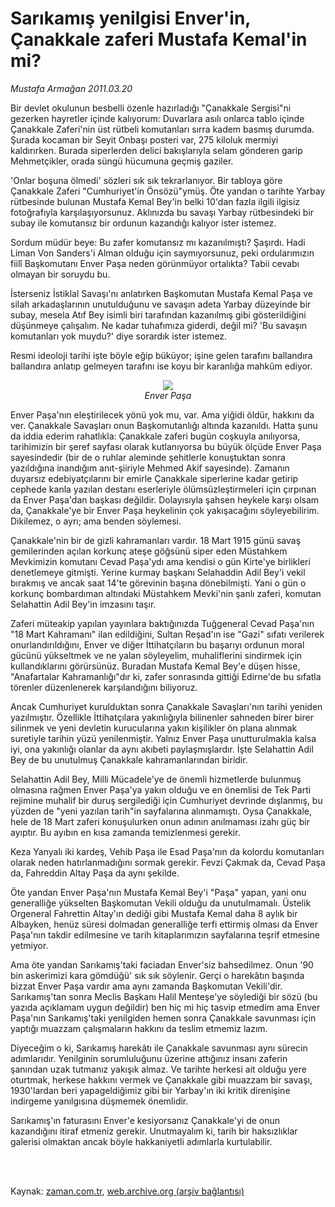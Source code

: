 # Sarıkamış yenilgisi Enver'in, Çanakkale zaferi Mustafa Kemal'in mi?

*Mustafa Armağan 2011.03.20*

<td class="columnist-detail">
<p>Bir devlet okulunun besbelli özenle hazırladığı "Çanakkale Sergisi"ni gezerken hayretler içinde kalıyorum: Duvarlara asılı onlarca tablo içinde Çanakkale Zaferi'nin üst rütbeli komutanları sırra kadem basmış durumda. Şurada kocaman bir Seyit Onbaşı posteri var, 275 kiloluk mermiyi kaldırırken. Burada siperlerden delici bakışlarıyla selam gönderen garip Mehmetçikler, orada süngü hücumuna geçmiş gaziler.</p>
<p>
<div id="haberMetinDiv">
<p>'Onlar boşuna ölmedi' sözleri sık sık tekrarlanıyor. Bir tabloya göre Çanakkale Zaferi "Cumhuriyet'in Önsözü"ymüş. Öte yandan o tarihte Yarbay rütbesinde bulunan Mustafa Kemal Bey'in belki 10'dan fazla ilgili ilgisiz fotoğrafıyla karşılaşıyorsunuz. Aklınızda bu savaşı Yarbay rütbesindeki bir subay ile komutansız bir ordunun kazandığı kalıyor ister istemez.
<p>Sordum müdür beye: Bu zafer komutansız mı kazanılmıştı? Şaşırdı. Hadi Liman Von Sanders'i Alman olduğu için saymıyorsunuz, peki ordularımızın fiilî Başkomutanı Enver Paşa neden görünmüyor ortalıkta? Tabii cevabı olmayan bir soruydu bu.
<p>İsterseniz İstiklal Savaşı'nı anlatırken Başkomutan Mustafa Kemal Paşa ve silah arkadaşlarının unutulduğunu ve savaşın adeta Yarbay düzeyinde bir subay, mesela Atıf Bey isimli biri tarafından kazanılmış gibi gösterildiğini düşünmeye çalışalım. Ne kadar tuhafımıza giderdi, değil mi? 'Bu savaşın komutanları yok muydu?' diye sorardık ister istemez.
<p>Resmi ideoloji tarihi işte böyle eğip büküyor; işine gelen tarafını ballandıra ballandıra anlatıp gelmeyen tarafını ise koyu bir karanlığa mahkûm ediyor.
<p><p align="center"><img src="http://web.archive.org/web/20110808143138im_/http://medya.zaman.com.tr/2011/03/20/enver01.jpg"/><br/><i>Enver Paşa</i>
<p>Enver Paşa'nın eleştirilecek yönü yok mu, var. Ama yiğidi öldür, hakkını da ver. Çanakkale Savaşları onun Başkomutanlığı altında kazanıldı. Hatta şunu da iddia ederim rahatlıkla: Çanakkale zaferi bugün coşkuyla anılıyorsa, tarihimizin bir şeref sayfası olarak kutlanıyorsa bu büyük ölçüde Enver Paşa sayesindedir (bir de o ruhlar aleminde şehitlerle konuştuktan sonra yazıldığına inandığım anıt-şiiriyle Mehmed Akif sayesinde). Zamanın duyarsız edebiyatçılarını bir emirle Çanakkale siperlerine kadar getirip cephede kanla yazılan destanı eserleriyle ölümsüzleştirmeleri için çırpınan da Enver Paşa'dan başkası değildir. Dolayısıyla şahsen heykele karşı olsam da, Çanakkale'ye bir Enver Paşa heykelinin çok yakışacağını söyleyebilirim. Dikilemez, o ayrı; ama benden söylemesi.
<p>Çanakkale'nin bir de gizli kahramanları vardır. 18 Mart 1915 günü savaş gemilerinden açılan korkunç ateşe göğsünü siper eden Müstahkem Mevkimizin komutanı Cevad Paşa'ydı ama kendisi o gün Kirte'ye birlikleri denetlemeye gitmişti. Yerine kurmay başkanı Selahaddin Adil Bey'i vekil bırakmış ve ancak saat 14'te görevinin başına dönebilmişti. Yani o gün o korkunç bombardıman altındaki Müstahkem Mevki'nin şanlı zaferi, komutan Selahattin Adil Bey'in imzasını taşır.
<p>Zaferi müteakip yapılan yayınlara baktığınızda Tuğgeneral Cevad Paşa'nın "18 Mart Kahramanı" ilan edildiğini, Sultan Reşad'ın ise "Gazi" sıfatı verilerek onurlandırıldığını, Enver ve diğer İttihatçıların bu başarıyı ordunun moral gücünü yükseltmek ve ne yalan söyleyelim, muhaliflerini sindirmek için kullandıklarını görürsünüz. Buradan Mustafa Kemal Bey'e düşen hisse, "Anafartalar Kahramanlığı"dır ki, zafer sonrasında gittiği Edirne'de bu sıfatla törenler düzenlenerek karşılandığını biliyoruz.
<p>Ancak Cumhuriyet kurulduktan sonra Çanakkale Savaşları'nın tarihi yeniden yazılmıştır. Özellikle İttihatçılara yakınlığıyla bilinenler sahneden birer birer silinmek ve yeni devletin kurucularına yakın kişilikler ön plana alınmak suretiyle tarihin yüzü yenilenmiştir. Yalnız Enver Paşa unutturulmakla kalsa iyi, ona yakınlığı olanlar da aynı akıbeti paylaşmışlardır. İşte Selahattin Adil Bey de bu unutulmuş Çanakkale kahramanlarından biridir. 
<p>Selahattin Adil Bey, Milli Mücadele'ye de önemli hizmetlerde bulunmuş olmasına rağmen Enver Paşa'ya yakın olduğu ve en önemlisi de Tek Parti rejimine muhalif bir duruş sergilediği için Cumhuriyet devrinde dışlanmış, bu yüzden de "yeni yazılan tarih"in sayfalarına alınmamıştı. Oysa Çanakkale, hele de 18 Mart zaferi konuşulurken onun adının anılmaması izahı güç bir ayıptır. Bu ayıbın en kısa zamanda temizlenmesi gerekir.
<p>Keza Yanyalı iki kardeş, Vehib Paşa ile Esad Paşa'nın da kolordu komutanları olarak neden hatırlanmadığını sormak gerekir. Fevzi Çakmak da, Cevad Paşa da, Fahreddin Altay Paşa da aynı şekilde.
<p>Öte yandan Enver Paşa'nın Mustafa Kemal Bey'i "Paşa" yapan, yani onu generalliğe yükselten Başkomutan Vekili olduğu da unutulmamalı. Üstelik Orgeneral Fahrettin Altay'ın dediği gibi Mustafa Kemal daha 8 aylık bir Albayken, henüz süresi dolmadan generalliğe terfi ettirmiş olması da Enver Paşa'nın takdir edilmesine ve tarih kitaplarımızın sayfalarına teşrif etmesine yetmiyor.
<p>Ama öte yandan Sarıkamış'taki faciadan Enver'siz bahsedilmez. Onun '90 bin askerimizi kara gömdüğü' sık sık söylenir. Gerçi o harekâtın başında bizzat Enver Paşa vardır ama aynı zamanda Başkomutan Vekili'dir. Sarıkamış'tan sonra Meclis Başkanı Halil Menteşe'ye söylediği bir sözü (bu yazıda açıklamam uygun değildir) ben hiç mi hiç tasvip etmedim ama Enver Paşa'nın Sarıkamış'taki yenilgiden hemen sonra Çanakkale savunması için yaptığı muazzam çalışmaların hakkını da teslim etmemiz lazım.
<p>Diyeceğim o ki, Sarıkamış harekâtı ile Çanakkale savunması aynı sürecin adımlarıdır. Yenilginin sorumluluğunu üzerine attığınız insanı zaferin şanından uzak tutmanız yakışık almaz. Ve tarihte herkesi ait olduğu yere oturtmak, herkese hakkını vermek ve Çanakkale gibi muazzam bir savaşı, 1930'lardan beri yapageldiğimiz gibi bir Yarbay'ın iki kritik direnişine indirgeme yanılgısına düşmemek önemlidir.
<p>Sarıkamış'ın faturasını Enver'e kesiyorsanız Çanakkale'yi de onun kazandığını itiraf etmeniz gerekir. Unutmayalım ki, tarih bir haksızlıklar galerisi olmaktan ancak böyle hakkaniyetli adımlarla kurtulabilir. </p></p></p></p></p></p></p></p></p></p></p></p></p></p></p></p></div>
</p>


<p><br>
		 </br></p></td>

Kaynak: [zaman.com.tr](http://zaman.com.tr/yazar.do?yazino=1109822), [web.archive.org (arşiv bağlantısı)](http://web.archive.org/web/20110808143138/http://www.zaman.com.tr:80/yazar.do?yazino=1109822)
